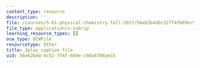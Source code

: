 ```yaml
---
content_type: resource
description: ''
file: /courses/5-61-physical-chemistry-fall-2017/56e62b4d0c527f4f669ec90a6788ae33_RGskPrZopRE.srt
file_type: application/x-subrip
learning_resource_types: []
ocw_type: OCWFile
resourcetype: Other
title: 3play caption file
uid: 56e62b4d-0c52-7f4f-669e-c90a6788ae33
---
```

